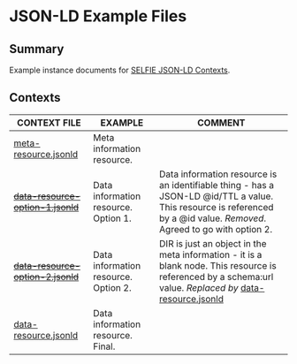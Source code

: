 # JSON-LD Example Files

## Summary
Example instance documents for [SELFIE JSON-LD Contexts](https://opengeospatial.github.io/SELFIE/contexts).

## Contexts

| CONTEXT FILE | EXAMPLE | COMMENT | 
| ------------ | ------- | ------- | 
| [meta-resource.jsonld](https://opengeospatial.github.io/SELFIE/examples/meta-resource.jsonld) | Meta information resource. |  |
| ~~[data-resource-option-1.jsonld](https://opengeospatial.github.io/SELFIE/examples/data-resource-option-1.jsonld)~~ | Data information resource. Option 1. | Data information resource is an identifiable thing - has a JSON-LD @id/TTL a value.  This resource is referenced by a @id value. _Removed_. Agreed to go with option 2. |
| ~~[data-resource-option-2.jsonld](https://opengeospatial.github.io/SELFIE/examples/data-resource-option-2.jsonld)~~ | Data information resource. Option 2. | DIR is just an object in the meta information - it is a blank node. This resource is referenced by a schema:url value. _Replaced by_ [data-resource.jsonld](https://opengeospatial.github.io/SELFIE/examples/data-resource.jsonld) |
| [data-resource.jsonld](https://opengeospatial.github.io/SELFIE/examples/data-resource.jsonld) | Data information resource. Final. |  |